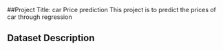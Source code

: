 ##Project Title: car Price prediction
This project is to predict the prices of car through regression

## Dataset Description